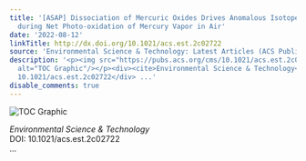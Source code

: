 ```yaml
---
title: '[ASAP] Dissociation of Mercuric Oxides Drives Anomalous Isotope Fractionation
  during Net Photo-oxidation of Mercury Vapor in Air'
date: '2022-08-12'
linkTitle: http://dx.doi.org/10.1021/acs.est.2c02722
source: 'Environmental Science & Technology: Latest Articles (ACS Publications)'
description: '<p><img src="https://pubs.acs.org/cms/10.1021/acs.est.2c02722/asset/images/medium/es2c02722_0008.gif"
  alt="TOC Graphic"/></p><div><cite>Environmental Science & Technology</cite></div><div>DOI:
  10.1021/acs.est.2c02722</div> ...'
disable_comments: true
---
```

<p><img src="https://pubs.acs.org/cms/10.1021/acs.est.2c02722/asset/images/medium/es2c02722_0008.gif" alt="TOC Graphic"/></p><div><cite>Environmental Science & Technology</cite></div><div>DOI: 10.1021/acs.est.2c02722</div> ...